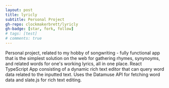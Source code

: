 ```yaml
---
layout: post
title: lyricly
subtitle: Personal Project
gh-repo: clockmakerbrett/lyricly
gh-badge: [star, fork, follow]
# tags: [test]
# comments: true
---
```

Personal project, related to my hobby of songwriting - fully functional app that is the simplest solution on the web for gathering rhymes, synynoyms, and related words for one's working lyrics, all in one place. React TypeScript App consisting of a dynamic rich text editor that can query word data related to the inputted text. Uses the Datamuse API for fetching word data and slate.js for rich text editing.
